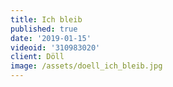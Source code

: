 ```yaml
---
title: Ich bleib
published: true
date: '2019-01-15'
videoid: '310983020'
client: Döll
image: /assets/doell_ich_bleib.jpg
---
```


